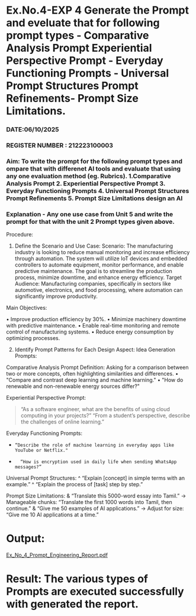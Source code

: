 # Ex.No.4-EXP 4 Generate the Prompt and eveluate that for following prompt types - Comparative Analysis Prompt Experiential Perspective Prompt - Everyday Functioning Prompts - Universal Prompt Structures Prompt Refinements- Prompt Size Limitations.
### DATE:06/10/2025                                                                 
### REGISTER NUMBER : 212223100003
### Aim: To write the prompt for the following prompt types and ompare that with differenet AI tools and evaluate that using any one evaluation method (eg. Rubrics). 1.Comparative Analysis Prompt 2. Experiential Perspective Prompt 3. Everyday Functioning Prompts 4. Universal Prompt Structures Prompt Refinements 5. Prompt Size Limitations design an AI 

### Explanation - Any one use case from Unit 5 and write the prompt for that with the unit 2 Prompt types given above.

Procedure:
1.	Define the Scenario and Use Case:
Scenario:
The manufacturing industry is looking to reduce manual monitoring and increase efficiency through automation. The system will utilize IoT devices and embedded controllers to automate equipment, monitor performance, and enable predictive maintenance. The goal is to streamline the production process, minimize downtime, and enhance energy efficiency.
Target Audience:
Manufacturing companies, specifically in sectors like automotive, electronics, and food processing, where automation can significantly improve productivity.

Main Objectives:

•	Improve production efficiency by 30%.
•	Minimize machinery downtime with predictive maintenance.
•	Enable real-time monitoring and remote control of manufacturing systems.
•	Reduce energy consumption by optimizing processes.
 
2.	Identify Prompt Patterns for Each Design Aspect:
Idea Generation Prompts:

Comparative Analysis Prompt
Definition: Asking for a comparison between two or more concepts, often highlighting similarities and differences.
•	"Compare and contrast deep learning and machine learning."
•	"How do renewable and non-renewable energy sources differ?"

Experiential Perspective Prompt:
> 	“As a software engineer, what are the benefits of using cloud computing in your projects?”
>  “From a student’s perspective, describe the challenges of online learning.”

Everyday Functioning Prompts:
*	  “Describe the role of machine learning in everyday apps like YouTube or Netflix."
*	 	“How is encryption used in daily life when sending WhatsApp messages?”

Universal Prompt Structures:
^ 	“Explain [concept] in simple terms with an example.”
^  “Explain the process of [task] step by step.”

Prompt Size Limitations:
&  	“Translate this 5000-word essay into Tamil.”
→ Manageable chunks: “Translate the first 1000 words into Tamil, then continue.”
&  “Give me 50 examples of AI applications.”
→ Adjust for size: “Give me 10 AI applications at a time.”

# Output:
[Ex_No_4_Prompt_Engineering_Report.pdf](https://github.com/user-attachments/files/22714673/Ex_No_4_Prompt_Engineering_Report.pdf)


# Result: The various types of Prompts are executed successfully with generated the report.
